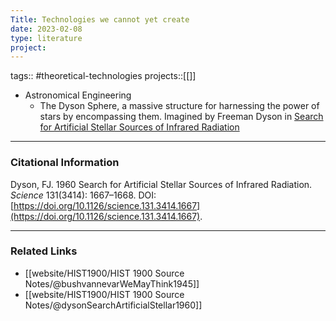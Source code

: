 ```yaml
---
Title: Technologies we cannot yet create
date: 2023-02-08
type: literature
project:
---
```

tags:: #theoretical-technologies 
projects::[[]]


- Astronomical Engineering
	- The Dyson Sphere, a massive structure for harnessing the power of stars by encompassing them. Imagined by Freeman Dyson in [Search for Artificial Stellar Sources of Infrared Radiation](https://www.jstor.org/stable/1705101)

---
### Citational Information

Dyson, FJ. 1960 Search for Artificial Stellar Sources of Infrared Radiation. _Science_ 131(3414): 1667–1668. DOI: [https://doi.org/10.1126/science.131.3414.1667](https://doi.org/10.1126/science.131.3414.1667).

---

### Related Links

- [[website/HIST1900/HIST 1900 Source Notes/@bushvannevarWeMayThink1945]]
- [[website/HIST1900/HIST 1900 Source Notes/@dysonSearchArtificialStellar1960]] 
